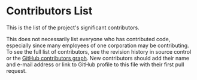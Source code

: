 # Contributors List

This is the list of the project's significant contributors.

This does not necessarily list everyone who has contributed code, especially
since many employees of one corporation may be contributing. To see the full
list of contributors, see the revision history in source control or the [GitHub
contributors
graph](https://github.com/Ed-Fi-Exchange-OSS/EvaluationTracker/graphs/contributors).
New contributors should add their name and e-mail address or link to GitHub
profile to this file with their first pull request.
